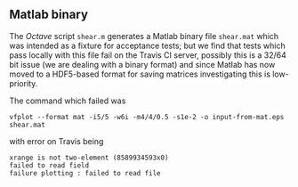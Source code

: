 Matlab binary
-------------

The _Octave_ script `shear.m` generates a Matlab binary file `shear.mat`
which was intended as a fixture for acceptance tests; but we find that
tests which pass locally with this file fail on the Travis CI server,
possibly this is a 32/64 bit issue (we are dealing with a binary format)
and since Matlab has now moved to a HDF5-based format for saving matrices
investigating this is low-priority.

The command which failed was

    vfplot --format mat -i5/5 -w6i -m4/4/0.5 -s1e-2 -o input-from-mat.eps shear.mat

with error on Travis being

    xrange is not two-element (8589934593x0)
    failed to read field
    failure plotting : failed to read file
